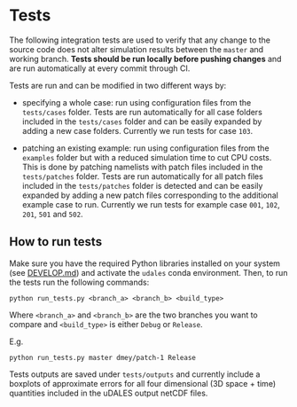 # Tests

The following integration tests are used to verify that any change to the source code does not alter simulation results between the `master` and working branch. **Tests should be run locally before pushing changes** and are run automatically at every commit through CI.

Tests are run and can be modified in two different ways by:

- specifying a whole case: run using configuration files from the `tests/cases` folder. Tests are run automatically for all case folders included in the `tests/cases` folder and can be easily expanded by adding a new case folders. Currently we run tests for case `103`.

- patching an existing example: run using configuration files from the `examples` folder but with a reduced simulation time to cut CPU costs. This is done by patching namelists with patch files included in the  `tests/patches` folder. Tests are run automatically for all patch files included in the `tests/patches` folder is detected and can be easily expanded by adding a new patch files corresponding to the additional example case to run. Currently we run tests for example case `001`, `102`, `201`, `501` and `502`.

## How to run tests

Make sure you have the required Python libraries installed on your system (see [DEVELOP.md](../DEVELOP.md)) and activate the `udales` conda environment. Then, to run the tests run the following commands:

```
python run_tests.py <branch_a> <branch_b> <build_type>
```

Where `<branch_a>` and `<branch_b>` are the two branches you want to compare and `<build_type>` is either `Debug` or `Release`.

E.g.
```
python run_tests.py master dmey/patch-1 Release
```

Tests outputs are saved under `tests/outputs` and currently include a boxplots of approximate errors for all four dimensional (3D space + time) quantities included in the uDALES output netCDF files.

